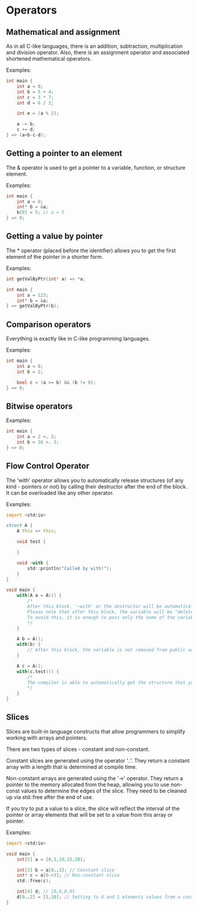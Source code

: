 # Operators

## Mathematical and assignment

As in all C-like languages, there is an addition, subtraction, multiplication and division operator.
Also, there is an assignment operator and associated shortened mathematical operators.

Examples:
```d
int main {
    int a = 0;
    int b = 5 + 4;
    int c = 3 * 7;
    int d = 6 / 2;

    int e = (a % 2);

    a -= b;
    c += d;
} => (a+b-c-d);
```

## Getting a pointer to an element

The & operator is used to get a pointer to a variable, function, or structure element.

Examples:
```d
int main {
    int a = 0;
    int* b = &a;
    b[0] = 5; // a = 5
} => 0;
```

## Getting a value by pointer

The * operator (placed before the identifier) allows you to get the first element of the pointer in a shorter form.

Examples:
```d
int getValByPtr(int* a) => *a;

int main {
    int a = 123;
    int* b = &a;
} => getValByPtr(b);
```

## Comparison operators

Everything is exactly like in C-like programming languages.

Examples:
```d
int main {
    int a = 0;
    int b = 2;

    bool c = (a >= b) && (b != 0);
} => 0;
```


## Bitwise operators

Examples:
```d
int main {
    int a = 2 <. 2;
    int b = 16 >. 3;
} => 0;
```

## Flow Control Operator

The 'with' operator allows you to automatically release structures (of any kind - pointers or not) by calling their destructor after the end of the block. It can be overloaded like any other operator.

Examples:
```d
import <std/io>

struct A {
    A this => this;

    void test {

    }

    void ~with {
        std::println("Called by with!");
    }
}

void main {
    with(A a = A()) {
        /*
        After this block, '~with' or the destructor will be automatically called.
        Please note that after this block, the variable will be "deleted" from the public access.
        To avoid this, it is enough to pass only the name of the variable, and not its declaration.
        */
    }

    A b = A();
    with(b) {
        // After this block, the variable is not removed from public access.
    }

    A c = A();
    with(c.test()) {
        /*
        The compiler is able to automatically get the structure that you passed, even if you pass a method call. Please note that if your method has the type of a third-party structure, then the structure received from the method will be used in 'with', and not the root one.
        */
    }
}
```

## Slices

Slices are built-in language constructs that allow programmers to simplify working with arrays and pointers.

There are two types of slices - constant and non-constant.

Constant slices are generated using the operator '..'. They return a constant array with a length that is determined at compile time.

Non-constant arrays are generated using the '->' operator. They return a pointer to the memory allocated from the heap, allowing you to use non-const values to determine the edges of the slice.
They need to be cleaned up via std::free after the end of use.

If you try to put a value to a slice, the slice will reflect the interval of the pointer or array elements that will be set to a value from this array or pointer.

Examples:
```d
import <std/io>

void main {
    int[5] a = [0,5,10,15,20];

    int[3] b = a[0..3]; // Constant slice
    int* c = a[0->3]; // Non-constant slice
    std::free(c);

    int[4] d; // [0,0,0,0]
    d[0..2] = [5,10]; // Setting to 0 and 1 elements values from a constant array
}
```